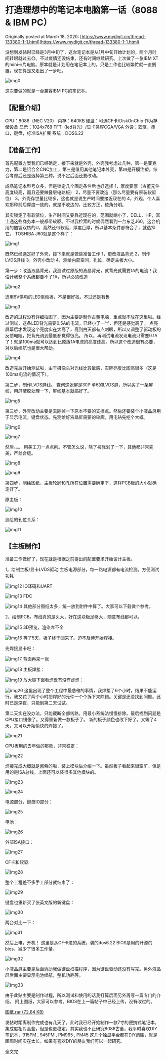 # 打造理想中的笔记本电脑第一话（8088 & IBM PC）

Originally posted at March 18, 2020: [https://www.mydigit.cn/thread-133380-1-1.html](https://www.mydigit.cn/thread-133380-1-1.html)

没想到发帖时已经是3月中旬了，这台笔记本是从1月中旬开始计划的，两个月时间转眼就过去:sweat:。不过疫情还没结束，还有时间继续研究。上次做了一张IBM XT的mini卡片电脑。原本就是计划用在笔记本上的，只是工作也比较繁忙就一直搁置，现在算是又走出了一步吧。

![img0](images/20200318_00.jpg) 

这次要做的就是一台兼容IBM PC的笔记本。

## 【配置介绍】
CPU：8088（NEC V20）
内存：640KB
硬盘：可选CF卡/DiskOnChip 作为存储设备
显示：1024x768 TFT（led背光）/显卡兼容CGA/VGA
外设：软驱，串口，键盘，标准ISA扩展
系统：DOS6.22

## 【准备工作】

首先配置方案我们已经确定，接下来就是外壳，外壳我考虑过几种，第一是亚克力，第二是铝合金CNC加工，第三是借用其他笔记本外壳，第四是开模注塑。综合考虑后还是选择第三种，说不定后面还要改动。

成品笔记本型号众多，但是锁定几个固定条件后也好选择
1，厚度要厚（古董元件高度较高，而且还要做叠层电路板）
2，尽量不要改造（那么尽量要有原装软驱位）
3，外壳存世量比较多，这也就是说生产时间要接近现在的
4，外观，个人喜欢那种前后厚度一致的，就是不收边的，比较方正，棱角分明。

其实锁定了有软驱位，生产时间又要靠近现在的，范围就缩小了，DELL，HP，富士通这些商务本一般都带软驱。不过我检索的时候偶然看到一台东芝J60，这台机用的酷睿双核的U，竟然还带软驱，厚度巨厚，所以基本条件都符合了，就选择它。
TOSHIBA J60就是这个样子：

![img1](images/20200318_01.jpg) 

既然已经选定好了外壳，接下来就是做些准备工作
1，更改液晶背光
2，制作LVDS屏线
3，外壳小改动
4，测绘内部空间，孔位，确定主板大小。

第一步：改造液晶背光，我测试过原版的液晶背光，就背光就需要1A的电流！我估计我整个系统都要不了1A，所以必须改造

![img2](images/20200318_02.jpg) 

选用5V供电的LED驱动板，不是很好找，不过还是有售

![img3](images/20200318_03.jpg) 

改造的过程没有详细拍图了，因为主要是制作古董电脑，重点就不放在这里啦。经过测试，这条LED背光需要0.5A的电流，已经小了一半，但还是感觉高了。
点亮屏幕后才发现这个亮度实在太高了，高到白天都有点刺眼，所以又调整了驱动板的反馈电阻，把背光调到最低都觉得很亮。
所以，再测试电流发现电流只需要0.1A了！就是100ma就可以达到比原版1A电流的亮度还高。所以这个改造很有必要，对以后续航也是很大帮助。

![img4](images/20200318_04.jpg) 

改造完后开始测试啦，由于摄像头对光线比较敏感，实际亮度比图高很多（这是100ma电流的情况下）。

第二步，制作LVDS屏线。
查询这张屏是30P 单6的LVDS屏，所以买了一条屏线，用屏蔽胶处理一下，屏线基本就搞好了。

![img5](images/20200318_05.jpg) 

第三步，外壳改动主要是去除掉一下原本不要的支撑点。然后还要装个小液晶屏用于显示电流，键盘状态。先测绘好液晶屏需要的轮廓，用电钻先挖个大概。

![img6](images/20200318_06.jpg) 

![img7](images/20200318_07.jpg) 

然后。。。 用美工刀一点点削。不管怎么说，除了被我划了一下，其他都非常完美，严丝合缝。

![img8](images/20200318_08.jpg) 

![img9](images/20200318_09.jpg) 

第四步，测绘图纸，主板轮廓和孔所在位置需要确定下，这样PCB板的大小就确定好了。

原主板：

![img10](images/20200318_10.jpg) 

测绘的孔位关系：

![img11](images/20200318_11.jpg) 

## 【主板制作】

准备工作做好了，现在就是根据之前提出的配置要求开始设计主板。

1，绘制主板/显卡LVDS驱动
主板电源部分，每一路电源都有电流检测。方便测试功耗

![img12](images/20200318_12.jpg) 
IO译码和UART

![img13](images/20200318_13.png) 
FDC

![img14](images/20200318_14.png) 
其他部分图纸太多，统一放到附件中算了。大家可以下载做个参考。

2，绘制PCB。布线真的是头大，好在这块板足够大，随意布线都可以。

![img15](images/20200318_15.jpg) 
3D预览，渲染库不全

![img16](images/20200318_16.jpg) 
等了5天，板子终于回来了。迫不及待开始焊接。

先焊接显卡吧：

![img17](images/20200318_17.jpg) 
背面再来一张

![img18](images/20200318_18.jpg) 
主板焊接：

![img19](images/20200318_19.jpg) 
放大镜下面看焊盘有没有虚焊：

![img20](images/20200318_20.jpg) 
这里出现了整个工程中最悲催的事情，我焊接了6个小时，结果不能运行，我又花了两个小时把焊好的元件一个个拆下来除错。关键是还没找到问题。此时已是深夜，只能到第二天试试。

第二天实在没办法，只能截断全部线路，用最小系统法慢慢排除。最后找到问题是CPU接口镜像了。又得重新做一款板子了。
新的板子颜色也改下好了。又等了4天，又可以开始愉快的焊接了。

![img21](images/20200318_21.jpg) 

CPU板用的去年做的那款，非常稳定：

![img22](images/20200318_22.jpg) 

焊接完成大概就是酱紫的啦，装上模块后介绍一下。虽然板子看起来很空旷，但是用的是ISA总线，上面还可以装很多其他模块的。

![img23](images/20200318_23.jpg) 

![img24](images/20200318_24.jpg) 

电源部分，键盘IO部分：

![img25](images/20200318_25.jpg) 

电池：

![img26](images/20200318_26.jpg) 

外部ISA接口：

![img27](images/20200318_27.jpg) 

CF卡和软驱:

![img28](images/20200318_28.jpg) 

整个工程差不多手工部分就结束了：

![img29](images/20200318_29.jpg) 

键盘也重新买了张英文版的新键盘：

![img30](images/20200318_30.jpg) 

两台对比一下：

![img31](images/20200318_31.jpg) 

然后上电，开机！ 这里是从CF卡进的系统，装的dos6.22
BIOS是用的开源的bios，减少了很多工作量。

![img32](images/20200318_32.jpg) 

小液晶屏主要是后面协助我做键盘扫描程序，因为键盘驱动还没有写完。另外液晶屏后面主要显示电池续航，整机功耗等。

![img33](images/20200318_33.jpg) 

由于此贴主要是制作过程，所以测试和使用的话我打算后面另外再写一篇专门的介绍。
附上图纸，大家可以参考。BIOS在上一篇帖子中已经上传，没有改过的。

[图纸.rar (72.84 KB)](https://9game.oss-us-west-1.aliyuncs.com/book8088stories/files/20200318_blueprint.rar)

发帖时距离制作完成也有几天了，此时我已经开始制作一款7寸的便携式笔记本。集成度相对高些，但是也更稳定。其实我也不止研究8088古董，我平时喜欢DIY笔记本，915PM , 945PM , PM965 , PM45 这几个独显平台都在DIY范围，就是画图时间实在太长，如果有喜欢DIY的朋友我们可以一起研究。

全文完